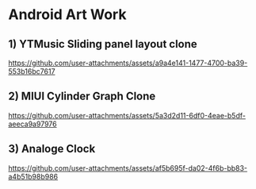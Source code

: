 # Android Art Work

## 1) YTMusic Sliding panel layout clone
https://github.com/user-attachments/assets/a9a4e141-1477-4700-ba39-553b16bc7617

## 2) MIUI Cylinder Graph Clone     
https://github.com/user-attachments/assets/5a3d2d11-6df0-4eae-b5df-aeeca9a97976

## 3) Analoge Clock                 
https://github.com/user-attachments/assets/af5b695f-da02-4f6b-bb83-a4b51b98b986

